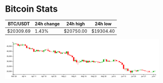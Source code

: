 # Bitcoin Stats

BTC/USDT|24h change|24h high|24h low|
|---|---|---|---|
|$20309.69|1.43%|$20750.00|$19304.40|

<img src="./chart.svg">
